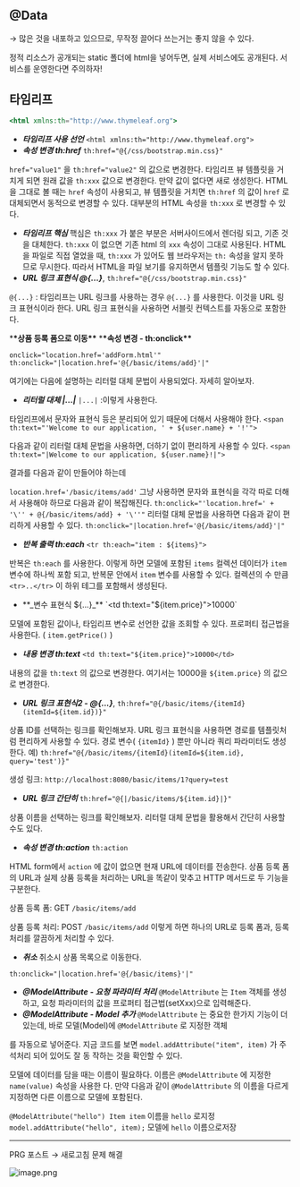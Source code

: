 ## @Data

→ 많은 것을 내포하고 있으므로, 무작정 끌어다 쓰는거는 좋지 않을 수 있다.

정적 리소스가 공개되는 static 폴더에 html을 넣어두면, 실제 서비스에도 공개된다. 서비스를 운영한다면 주의하자!

## 타임리프

```jsx
<html xmlns:th="http://www.thymeleaf.org">
```

- **_타임리프 사용 선언_**
  `<html xmlns:th="http://www.thymeleaf.org">`
- **_속성 변경 th:href_**
  `th:href="@{/css/bootstrap.min.css}"`

`href="value1"` 을 `th:href="value2"` 의 값으로 변경한다.
타임리프 뷰 템플릿을 거치게 되면 원래 값을 `th:xxx` 값으로 변경한다. 만약 값이 없다면 새로 생성한다.
HTML을 그대로 볼 때는 `href` 속성이 사용되고, 뷰 템플릿을 거치면 `th:href` 의 값이 `href` 로 대체되면서
동적으로 변경할 수 있다.
대부분의 HTML 속성을 `th:xxx` 로 변경할 수 있다.

- **_타임리프 핵심_**
  핵심은 `th:xxx` 가 붙은 부분은 서버사이드에서 렌더링 되고, 기존 것을 대체한다. `th:xxx` 이 없으면 기존 html
  의 `xxx` 속성이 그대로 사용된다.
  HTML을 파일로 직접 열었을 때, `th:xxx` 가 있어도 웹 브라우저는 `th:` 속성을 알지 못하므로 무시한다.
  따라서 HTML을 파일 보기를 유지하면서 템플릿 기능도 할 수 있다.
- **_URL 링크 표현식 @{...}_**,
  `th:href="@{/css/bootstrap.min.css}"`

`@{...}` : 타임리프는 URL 링크를 사용하는 경우 `@{...}` 를 사용한다. 이것을 URL 링크 표현식이라 한다.
URL 링크 표현식을 사용하면 서블릿 컨텍스트를 자동으로 포함한다.

\***\*상품 등록 폼으로 이동\*\*** \***\*속성 변경 - th:onclick\*\***

`onclick="location.href='addForm.html'"`
`th:onclick="|location.href='@{/basic/items/add}'|"`

여기에는 다음에 설명하는 리터럴 대체 문법이 사용되었다. 자세히 알아보자.

- **_리터럴 대체 |...|_**
  `|...|` :이렇게 사용한다.

타임리프에서 문자와 표현식 등은 분리되어 있기 때문에 더해서 사용해야 한다.
`<span th:text="'Welcome to our application, ' + ${user.name} + '!'">`

다음과 같이 리터럴 대체 문법을 사용하면, 더하기 없이 편리하게 사용할 수 있다.
`<span th:text="|Welcome to our application, ${user.name}!|">`

결과를 다음과 같이 만들어야 하는데

`location.href='/basic/items/add'`
그냥 사용하면 문자와 표현식을 각각 따로 더해서 사용해야 하므로 다음과 같이 복잡해진다.
`th:onclick="'location.href=' + '\'' + @{/basic/items/add} + '\''"`
리터럴 대체 문법을 사용하면 다음과 같이 편리하게 사용할 수 있다.
`th:onclick="|location.href='@{/basic/items/add}'|"`

- **_반복 출력 th:each_**
  `<tr th:each="item : ${items}">`

반복은 `th:each` 를 사용한다. 이렇게 하면 모델에 포함된 `items` 컬렉션 데이터가 `item` 변수에 하나씩 포함
되고, 반복문 안에서 `item` 변수를 사용할 수 있다.
컬렉션의 수 만큼 `<tr>..</tr>` 이 하위 테그를 포함해서 생성된다.

- **_변수 표현식 ${...}_**
  `<td th:text="${item.price}">10000</td>`

모델에 포함된 값이나, 타임리프 변수로 선언한 값을 조회할 수 있다.
프로퍼티 접근법을 사용한다. ( `item.getPrice()` )

- **_내용 변경 th:text_**
  `<td th:text="${item.price}">10000</td>`

내용의 값을 `th:text` 의 값으로 변경한다.
여기서는 10000을 `${item.price}` 의 값으로 변경한다.

- **_URL 링크 표현식2 - @{...}_**,
  `th:href="@{/basic/items/{itemId}(itemId=${item.id})}"`

상품 ID를 선택하는 링크를 확인해보자.
URL 링크 표현식을 사용하면 경로를 템플릿처럼 편리하게 사용할 수 있다.
경로 변수( `{itemId}` ) 뿐만 아니라 쿼리 파라미터도 생성한다.
예) `th:href="@{/basic/items/{itemId}(itemId=${item.id}, query='test')}"`

생성 링크: `http://localhost:8080/basic/items/1?query=test`

- **_URL 링크 간단히_**
  `th:href="@{|/basic/items/${item.id}|}"`

상품 이름을 선택하는 링크를 확인해보자.
리터럴 대체 문법을 활용해서 간단히 사용할 수도 있다.

- **_속성 변경 th:action_**
  `th:action`

HTML form에서 `action` 에 값이 없으면 현재 URL에 데이터를 전송한다.
상품 등록 폼의 URL과 실제 상품 등록을 처리하는 URL을 똑같이 맞추고 HTTP 메서드로 두 기능을 구분한다.

상품 등록 폼: GET `/basic/items/add`

상품 등록 처리: POST `/basic/items/add`
이렇게 하면 하나의 URL로 등록 폼과, 등록 처리를 깔끔하게 처리할 수 있다.

- **_취소_**
  취소시 상품 목록으로 이동한다.

`th:onclick="|location.href='@{/basic/items}'|"`

- **_@ModelAttribute - 요청 파라미터 처리_**
  `@ModelAttribute` 는 `Item` 객체를 생성하고, 요청 파라미터의 값을 프로퍼티 접근법(setXxx)으로 입력해준다.
- **_@ModelAttribute - Model 추가_**
  `@ModelAttribute` 는 중요한 한가지 기능이 더 있는데, 바로 모델(Model)에 `@ModelAttribute` 로 지정한 객체

를 자동으로 넣어준다. 지금 코드를 보면 `model.addAttribute("item", item)` 가 주석처리 되어 있어도 잘 동
작하는 것을 확인할 수 있다.

모델에 데이터를 담을 때는 이름이 필요하다. 이름은 `@ModelAttribute` 에 지정한 `name(value)` 속성을 사용한
다. 만약 다음과 같이 `@ModelAttribute` 의 이름을 다르게 지정하면 다른 이름으로 모델에 포함된다.

`@ModelAttribute("hello") Item item` 이름을 `hello` 로지정
`model.addAttribute("hello", item);` 모델에 `hello` 이름으로저장

---

PRG 포스트 → 새로고침 문제 해결

![image.png](https://prod-files-secure.s3.us-west-2.amazonaws.com/ee692639-0dd5-4738-82f5-8cf8a9b6ea9d/8ebd31ef-8549-4f97-9191-3ae57717cf28/image.png)
